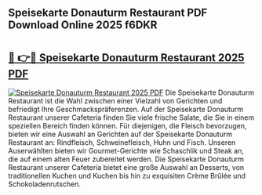 ## Speisekarte Donauturm Restaurant PDF Download Online 2025 f6DKR

# <h2><a href="http://gcc675.nevu.top/?p=Speisekarte+Donauturm+Restaurant">🔗 👉🔴 Speisekarte Donauturm Restaurant 2025 PDF</a></h2>

[![Speisekarte Donauturm Restaurant 2025 PDF](https://i.imgur.com/dBaPXMq.png)](http://gcc675.nevu.top/?p=Speisekarte+Donauturm+Restaurant)
Die Speisekarte Donauturm Restaurant ist die Wahl zwischen einer Vielzahl von Gerichten und befriedigt Ihre Geschmackspräferenzen. Auf der Speisekarte Donauturm Restaurant unserer Cafeteria finden Sie viele frische Salate, die Sie in einem speziellen Bereich finden können. Für diejenigen, die Fleisch bevorzugen, bieten wir eine Auswahl an Gerichten auf der Speisekarte Donauturm Restaurant an: Rindfleisch, Schweinefleisch, Huhn und Fisch. Unseren Auserwählten bieten wir Gourmet-Gerichte wie Schaschlik und Steak an, die auf einem alten Feuer zubereitet werden. Die Speisekarte Donauturm Restaurant unserer Cafeteria bietet eine große Auswahl an Desserts, von traditionellen Kuchen und Kuchen bis hin zu exquisiten Crème Brûlée und Schokoladenrutschen.
